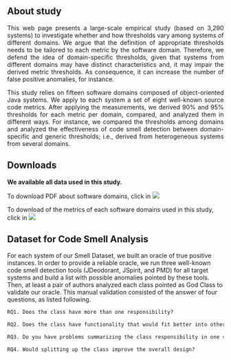 ## About study

<p align="justify">This web page presents a large-scale empirical study (based on 3,290 systems) to investigate whether and how thresholds vary among systems of different domains. We argue that the definition of appropriate thresholds needs to be tailored to each metric by the software domain. Therefore, we defend the idea of domain-specific thresholds, given that systems from different domains may have distinct characteristics and, it may impair the derived metric thresholds. As consequence, it can increase the number of false positive anomalies, for instance.</p> 


<p align="justify">This study relies on fifteen software domains composed of object-oriented Java systems. We apply to each system a set of eight well-known source code metrics. After applying the measurements, we derived 90% and 95% thresholds for each metric per domain, compared, and analyzed them in different ways. For instance, we compared the thresholds among domains and analyzed the effectiveness of code smell detection between domain-specific and generic thresholds; i.e., derived from heterogeneous systems from several domains. </p>

## Downloads

**We available all data used in this study.**

To download PDF about software domains, click in <a href="https://github.com/saner2018/eds/raw/master/Oracle.pdf" download="Download"><img src="https://cdn2.iconfinder.com/data/icons/snipicons/5000/download-alt-48.png" /></a>

To download of the metrics of each  software domains used in this study, click in <a href="https://github.com/saner2018/eds/tree/master/Metrics"><img src="https://cdn2.iconfinder.com/data/icons/snipicons/5000/download-alt-48.png" /></a>

## Dataset for Code Smell Analysis

For each system of our Smell Dataset, we built an oracle of true positive instances. In order to provide a reliable oracle, we run three well-known code smell detection tools (JDeodorant, JSpirit, and PMD) for all target systems and build a list with possible anomalies pointed by these tools. Then, at least a pair of authors analyzed each class pointed as God Class to validate our oracle. This manual validation consisted of the answer of four questions, as listed following.

```markdown
RQ1. Does the class have more than one responsibility?

RQ2. Does the class have functionality that would fit better into other classes?

RQ3. Do you have problems summarizing the class responsibility in one sentence?

RQ4. Would splitting up the class improve the overall design?
```
